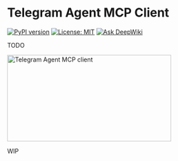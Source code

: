 # Telegram Agent MCP Client

[![PyPI version](https://badge.fury.io/py/telegram-agent-mcp-client.svg?cache-control=no-cache)](https://badge.fury.io/py/telegram-agent-mcp-client)
[![License: MIT](https://img.shields.io/badge/License-MIT-yellow.svg)](https://opensource.org/licenses/MIT)
[![Ask DeepWiki](https://deepwiki.com/badge.svg)](https://deepwiki.com/philogicae/telegram-agent-mcp-client)

TODO

<a href="https://glama.ai/mcp/servers/@philogicae/telegram-agent-mcp-client">
  <img width="380" height="200" src="https://glama.ai/mcp/servers/@philogicae/telegram-agent-mcp-client/badge?cache-control=no-cache" alt="Telegram Agent MCP client" />
</a>

WIP